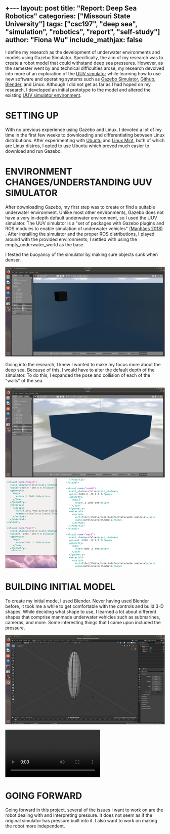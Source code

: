 +---
layout: post
title: "Report: Deep Sea Robotics"
categories: ["Missouri State University"]
tags: ["csc197", "deep sea", "simulation", "robotics", "report", "self-study"]
author: "Fiona Wu"
include_mathjax: false
---

I define my research as the development of underwater environments and models using Gazebo Simulator. Specifically, the aim of my research was to create a robot model that could withstand deep sea pressures. However, as the semester went by and technical difficulties arose, my research devolved into more of an exploration of the [UUV simulator](https://uuvsimulator.github.io/) while learning how to use new software and operating systems such as [Gazebo Simulator](http://gazebosim.org/), [Github](https://github.com/), [Blender](https://www.blender.org/), and Linux. Although I did not get as far as I had hoped on my research, I developed an initial prototype to the model and altered the existing [UUV simulator environment](https://uuvsimulator.github.io/). 


# SETTING UP

With no previous experience using Gazebo and Linux, I devoted a lot of my time in the first few weeks to downloading and differentiating between Linux distributions. After experimenting with [Ubuntu](https://ubuntu.com/) and [Linux Mint](https://linuxmint.com/), both of which are Linux distros, I opted to use Ubuntu which proved much easier to download and run Gazebo. 

# ENVIRONMENT CHANGES/UNDERSTANDING UUV SIMULATOR

After downloading Gazebo, my first step was to create or find a suitable underwater environment. Unlike most other environments, Gazebo does not have a very in-depth default underwater environment, so I used the UUV simulator. The UUV simulator is a "set of packages with Gazebo plugins and ROS modules to enable simulation of underwater vehicles" [(Manhães 2018)](https://roscon.ros.org/2018/presentations/ROSCon2018_uuvsimulator.pdf) . After installing the simulator and the proper ROS distributions, I played around with the provided environments; I settled with using the empty_underwater_world as the base. 

I tested the buoyancy of the simulator by making sure objects sunk when denser.

![bouyancysinking](/assets/2019-12-13-report-deep-sea-robotics/buoyancysinking.png)

Going into the research, I knew I wanted to make my focus more about the deep sea. Because of this, I would have to alter the default depth of the simulator. To do this, I expanded the pose and collision of each of the "walls" of the sea.

![pose](/assets/2019-12-13-report-deep-sea-robotics/pose.png)
![pose2newvsoriginal](/assets/2019-12-13-report-deep-sea-robotics/pose2newvsoriginal.png)


# BUILDING INITIAL MODEL

To create my initial mode, I used Blender. Never having used Blender before, it took me a while to get comfortable with the controls and build 3-D shapes. While deciding what shape to use, I learned a lot about different shapes that comprise manmade underwater vehicles such as submarines, cameras, and more. Some interesting things that I came upon included the pressure. 

![blenderpartofmodel](/assets/2019-12-13-report-deep-sea-robotics/blenderpartofmodel.png)

![sinkingvehicle](/assets/2019-12-13-report-deep-sea-robotics/sinkingvehicle.mp4)


# GOING FORWARD

Going forward in this project, several of the issues I want to work on are the robot dealing with and interpreting pressure. It does not seem as if the original simulator has pressure built into it. I also want to work on making the robot more independent. 
